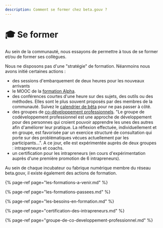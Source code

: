 ```yaml
---
description: Comment se former chez beta.gouv ?
---
```


# 🎓 Se former

Au sein de la communauté, nous essayons de permettre à tous de se former et/ou de former ses collègues.

Nous ne disposons pas d'une "stratégie" de formation. Néanmoins nous avons initié certaines actions : 

* des sessions d'embarquement de deux heures pour les nouveaux arrivants
* le MOOC de la [formation Alpha](https://beta.gouv.fr/alpha/mooc/). 
* des conférences courtes d'une heure sur des sujets, des outils ou des méthodes. Elles sont le plus souvent proposés par des membres de la communauté. Suivez le [calendrier de bêta](https://calendar.google.com/calendar/embed?src=0ieonqap1r5jeal5ugeuhoovlg%40group.calendar.google.com&ctz=Europe%2FParis) pour ne pas passer à côté. 
* des groupes de [co-développement professionnels](https://www.afcodev.com/le-codeveloppement/le-codeveloppement.html). "Le groupe de codéveloppement professionnel est une approche de développement pour des personnes qui croient pouvoir apprendre les unes des autres afin d'améliorer leur pratique. La réflexion effectuée, individuellement et en groupe, est favorisée par un exercice structuré de consultation qui porte sur des problématiques vécues actuellement par les participants...". A ce jour, elle est expérimentée auprès de deux groupes : intrapreneurs et coachs.
* un certification pour les intrapreneurs \(en cours d'expérimentation auprès d'une première promotion de 6 intrapreneurs\).

Au sein de chaque incubateur ou fabrique numérique membre du réseau beta.gouv, il existe également des actions de formation.

{% page-ref page="les-formations-a-venir.md" %}

{% page-ref page="les-formations-passees.md" %}

{% page-ref page="les-besoins-en-formation.md" %}

{% page-ref page="certification-des-intrapreneurs.md" %}

{% page-ref page="groupe-de-co-developpement-professionnel.md" %}



